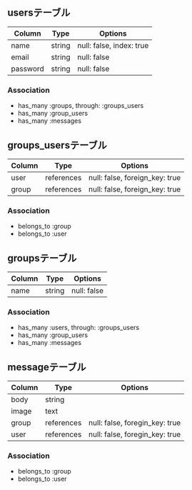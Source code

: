 
## usersテーブル

|Column|Type|Options|
|------|----|-------|
|name|string|null: false, index: true|
|email|string|null: false|
|password|string|null: false|

### Association
- has_many :groups, through: :groups_users
- has_many :group_users
- has_many :messages


## groups_usersテーブル

|Column|Type|Options|
|------|----|-------|
|user|references|null: false, foreign_key: true|
|group|references|null: false, foreign_key: true|

### Association
- belongs_to :group
- belongs_to :user

## groupsテーブル

|Column|Type|Options|
|------|----|-------|
|name|string|null: false|

### Association
- has_many :users, through: :groups_users
- has_many :group_users
- has_many :messages

## messageテーブル

|Column|Type|Options|
|------|----|-------|
|body|string||
|image|text||
|group|references|null: false, foregin_key: true|
|user|references|null: false, foregin_key: true|

### Association
- belongs_to :group
- belongs_to :user
